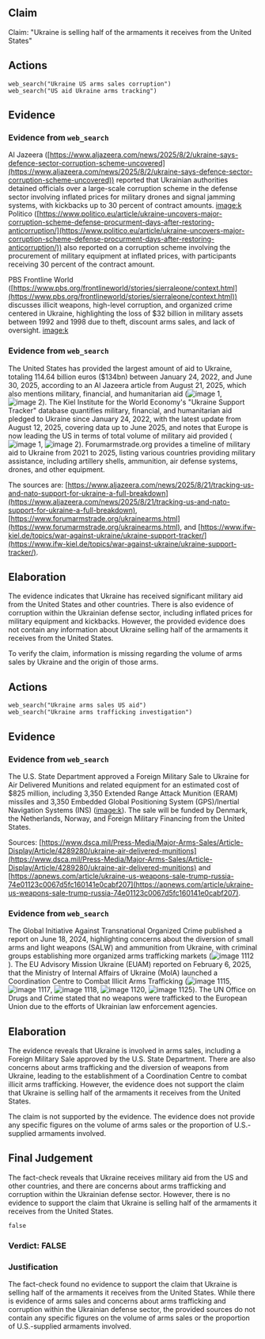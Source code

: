 ## Claim
Claim: "Ukraine is selling half of the armaments it receives from the United States"

## Actions
```
web_search("Ukraine US arms sales corruption")
web_search("US aid Ukraine arms tracking")
```

## Evidence
### Evidence from `web_search`
Al Jazeera ([https://www.aljazeera.com/news/2025/8/2/ukraine-says-defence-sector-corruption-scheme-uncovered](https://www.aljazeera.com/news/2025/8/2/ukraine-says-defence-sector-corruption-scheme-uncovered)) reported that Ukrainian authorities detained officials over a large-scale corruption scheme in the defense sector involving inflated prices for military drones and signal jamming systems, with kickbacks up to 30 percent of contract amounts. <image:k> Politico ([https://www.politico.eu/article/ukraine-uncovers-major-corruption-scheme-defense-procurment-days-after-restoring-anticorruption/](https://www.politico.eu/article/ukraine-uncovers-major-corruption-scheme-defense-procurment-days-after-restoring-anticorruption/)) also reported on a corruption scheme involving the procurement of military equipment at inflated prices, with participants receiving 30 percent of the contract amount.

PBS Frontline World ([https://www.pbs.org/frontlineworld/stories/sierraleone/context.html](https://www.pbs.org/frontlineworld/stories/sierraleone/context.html)) discusses illicit weapons, high-level corruption, and organized crime centered in Ukraine, highlighting the loss of $32 billion in military assets between 1992 and 1998 due to theft, discount arms sales, and lack of oversight. <image:k>


### Evidence from `web_search`
The United States has provided the largest amount of aid to Ukraine, totaling 114.64 billion euros ($134bn) between January 24, 2022, and June 30, 2025, according to an Al Jazeera article from August 21, 2025, which also mentions military, financial, and humanitarian aid (![image 1](media/0.jpg), ![image 2](media/3.jpg)). The Kiel Institute for the World Economy's "Ukraine Support Tracker" database quantifies military, financial, and humanitarian aid pledged to Ukraine since January 24, 2022, with the latest update from August 12, 2025, covering data up to June 2025, and notes that Europe is now leading the US in terms of total volume of military aid provided (![image 1](media/0.jpg), ![image 2](media/3.jpg)). Forumarmstrade.org provides a timeline of military aid to Ukraine from 2021 to 2025, listing various countries providing military assistance, including artillery shells, ammunition, air defense systems, drones, and other equipment.

The sources are: [https://www.aljazeera.com/news/2025/8/21/tracking-us-and-nato-support-for-ukraine-a-full-breakdown](https://www.aljazeera.com/news/2025/8/21/tracking-us-and-nato-support-for-ukraine-a-full-breakdown), [https://www.forumarmstrade.org/ukrainearms.html](https://www.forumarmstrade.org/ukrainearms.html), and [https://www.ifw-kiel.de/topics/war-against-ukraine/ukraine-support-tracker/](https://www.ifw-kiel.de/topics/war-against-ukraine/ukraine-support-tracker/).


## Elaboration
The evidence indicates that Ukraine has received significant military aid from the United States and other countries. There is also evidence of corruption within the Ukrainian defense sector, including inflated prices for military equipment and kickbacks. However, the provided evidence does not contain any information about Ukraine selling half of the armaments it receives from the United States.

To verify the claim, information is missing regarding the volume of arms sales by Ukraine and the origin of those arms.


## Actions
```
web_search("Ukraine arms sales US aid")
web_search("Ukraine arms trafficking investigation")
```

## Evidence
### Evidence from `web_search`
The U.S. State Department approved a Foreign Military Sale to Ukraine for Air Delivered Munitions and related equipment for an estimated cost of $825 million, including 3,350 Extended Range Attack Munition (ERAM) missiles and 3,350 Embedded Global Positioning System (GPS)/Inertial Navigation Systems (INS) (<image:k>). The sale will be funded by Denmark, the Netherlands, Norway, and Foreign Military Financing from the United States.

Sources: [https://www.dsca.mil/Press-Media/Major-Arms-Sales/Article-Display/Article/4289280/ukraine-air-delivered-munitions](https://www.dsca.mil/Press-Media/Major-Arms-Sales/Article-Display/Article/4289280/ukraine-air-delivered-munitions) and [https://apnews.com/article/ukraine-us-weapons-sale-trump-russia-74e01123c0067d5fc160141e0cabf207](https://apnews.com/article/ukraine-us-weapons-sale-trump-russia-74e01123c0067d5fc160141e0cabf207).


### Evidence from `web_search`
The Global Initiative Against Transnational Organized Crime published a report on June 18, 2024, highlighting concerns about the diversion of small arms and light weapons (SALW) and ammunition from Ukraine, with criminal groups establishing more organized arms trafficking markets (![image 1112](media/2025-08-06_18-33-1754505188-439338.jpg)). The EU Advisory Mission Ukraine (EUAM) reported on February 6, 2025, that the Ministry of Internal Affairs of Ukraine (MoIA) launched a Coordination Centre to Combat Illicit Arms Trafficking (![image 1115](media/2025-08-06_18-33-1754505191-086355.jpg), ![image 1117](media/2025-08-06_18-33-1754505191-966165.jpg), ![image 1118](media/2025-08-06_18-33-1754505192-269011.jpg), ![image 1120](media/2025-08-06_18-33-1754505192-805061.jpg), ![image 1125](media/2025-08-06_18-33-1754505196-412674.jpg)). The UN Office on Drugs and Crime stated that no weapons were trafficked to the European Union due to the efforts of Ukrainian law enforcement agencies.


## Elaboration
The evidence reveals that Ukraine is involved in arms sales, including a Foreign Military Sale approved by the U.S. State Department. There are also concerns about arms trafficking and the diversion of weapons from Ukraine, leading to the establishment of a Coordination Centre to combat illicit arms trafficking. However, the evidence does not support the claim that Ukraine is selling half of the armaments it receives from the United States.

The claim is not supported by the evidence. The evidence does not provide any specific figures on the volume of arms sales or the proportion of U.S.-supplied armaments involved.


## Final Judgement
The fact-check reveals that Ukraine receives military aid from the US and other countries, and there are concerns about arms trafficking and corruption within the Ukrainian defense sector. However, there is no evidence to support the claim that Ukraine is selling half of the armaments it receives from the United States.

`false`

### Verdict: FALSE

### Justification
The fact-check found no evidence to support the claim that Ukraine is selling half of the armaments it receives from the United States. While there is evidence of arms sales and concerns about arms trafficking and corruption within the Ukrainian defense sector, the provided sources do not contain any specific figures on the volume of arms sales or the proportion of U.S.-supplied armaments involved.
